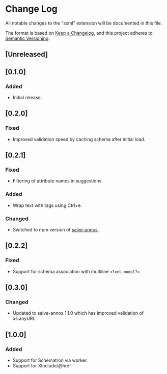 # Change Log

All notable changes to the "sxml" extension will be documented in this file.

The format is based on [Keep a Changelog](https://keepachangelog.com/en/1.0.0/),
and this project adheres to [Semantic Versioning](https://semver.org/spec/v2.0.0.html).

## [Unreleased]

## [0.1.0]

### Added

- Initial release.

## [0.2.0]

### Fixed

- Improved validation speed by caching schema after initial load.

## [0.2.1]

### Fixed

- Filtering of attribute names in suggestions.

### Added

- Wrap text with tags using Ctrl+e.

### Changed

- Switched to npm version of [salve-annos](https://github.com/raffazizzi/salve).

## [0.2.2]

### Fixed

- Support for schema association with multiline `<?xml-model?>`.

## [0.3.0]

### Changed

- Updated to salve-annos 1.1.0 which has improved validation of xs:anyURI.

## [1.0.0]

### Added

- Support for Schematron via worker.
- Support for XInclude/@href
